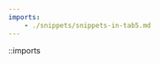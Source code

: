 ```yaml
---
imports:
    - ./snippets/snippets-in-tab5.md
---
```


<!-- You should see a tree view. This is the Imports.tsx component -->

::imports
